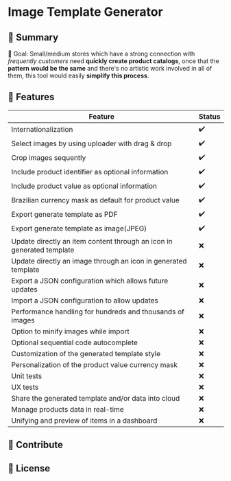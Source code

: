 # Image Template Generator

## :blue_book: Summary
:dart: Goal: Small/medium stores which have a strong connection with *frequently customers* need **quickly create product catalogs**, once that the **pattern would be the same** and there's no artistic work involved in all of them, this tool would easily **simplify this process**. 

## :scroll: Features
|    Feature    | Status |
| ------------- | ------ |
| Internationalization | :heavy_check_mark: |
| Select images by using uploader with drag & drop | :heavy_check_mark: |
| Crop images sequently | :heavy_check_mark: |
| Include product identifier as optional information | :heavy_check_mark: |
| Include product value as optional information | :heavy_check_mark: |
| Brazilian currency mask as default for product value | :heavy_check_mark: |
| Export generate template as PDF | :heavy_check_mark: |
| Export generate template as image(JPEG) | :heavy_check_mark: |
| Update directly an item content through an icon in generated template | :x: |
| Update directly an image through an icon in generated template | :x: |
| Export a JSON configuration which allows future updates | :x: |
| Import a JSON configuration to allow updates | :x: |
| Performance handling for hundreds and thousands of images | :x: |
| Option to minify images while import | :x: |
| Optional sequential code autocomplete | :x: |
| Customization of the generated template style | :x: |
| Personalization of the product value currency mask | :x: |
| Unit tests | :x: |
| UX tests | :x: |
| Share the generated template and/or data into cloud | :x: |
| Manage products data in real-time | :x: |
| Unifying and preview of items in a dashboard | :x: |

## :blue_heart: Contribute

## :page_with_curl: License
